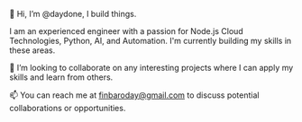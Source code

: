 👋 Hi, I’m @daydone, I build things.

I am an experienced engineer with a passion for Node.js Cloud Technologies, Python, AI, and Automation. I'm currently building my skills in these areas.

💞️ I’m looking to collaborate on any interesting projects where I can apply my skills and learn from others.

📫 You can reach me at finbaroday@gmail.com to discuss potential collaborations or opportunities.
